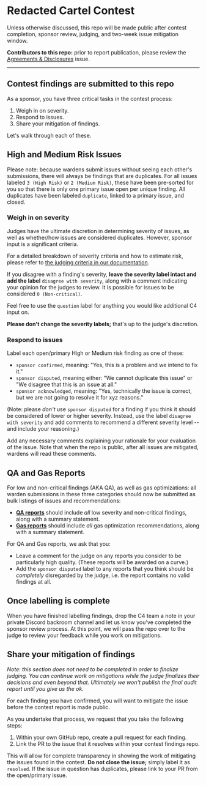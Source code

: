 # Redacted Cartel Contest

Unless otherwise discussed, this repo will be made public after contest completion, sponsor review, judging, and two-week issue mitigation window.

**Contributors to this repo:** prior to report publication, please review the [Agreements & Disclosures](https://github.com/code-423n4/2022-11-redactedcartel-findings/issues/1) issue.

---

## Contest findings are submitted to this repo

As a sponsor, you have three critical tasks in the contest process:

1. Weigh in on severity.
2. Respond to issues.
3. Share your mitigation of findings.

Let's walk through each of these.

## High and Medium Risk Issues

Please note: because wardens submit issues without seeing each other's submissions, there will always be findings that are duplicates. For all issues labeled `3 (High Risk)` or `2 (Medium Risk)`, these have been pre-sorted for you so that there is only one primary issue open per unique finding. All duplicates have been labeled `duplicate`, linked to a primary issue, and closed.

### Weigh in on severity 

Judges have the ultimate discretion in determining severity of issues, as well as whether/how issues are considered duplicates. However, sponsor input is a significant criteria.

For a detailed breakdown of severity criteria and how to estimate risk, please refer to [the judging criteria in our documentation](https://docs.code4rena.com/roles/wardens/judging-criteria#estimating-risk-tl-dr).

If you disagree with a finding's severity, **leave the severity label intact and add the label** `disagree with severity`, along with a comment indicating your opinion for the judges to review. It is possible for issues to be considered `0 (Non-critical)`.

Feel free to use the `question` label for anything you would like additional C4 input on.

**Please don't change the severity labels;** that's up to the judge's discretion. 

### Respond to issues

Label each open/primary High or Medium risk finding as one of these:

- `sponsor confirmed`, meaning: "Yes, this is a problem and we intend to fix it."
- `sponsor disputed`, meaning either: "We cannot duplicate this issue" or "We disagree that this is an issue at all."
- `sponsor acknowledged`, meaning: "Yes, technically the issue is correct, but we are not going to resolve it for xyz reasons."

(Note: please *don't* use `sponsor disputed` for a finding if you think it should be considered of lower or higher severity. Instead, use the label `disagree with severity` and add comments to recommend a different severity level -- and include your reasoning.)

Add any necessary comments explaining your rationale for your evaluation of the issue. Note that when the repo is public, after all issues are mitigated, wardens will read these comments.

## QA and Gas Reports

For low and non-critical findings (AKA QA), as well as gas optimizations: all warden submissions in these three categories should now be submitted as bulk listings of issues and recommendations: 

- **[QA reports](https://docs.code4rena.com/roles/wardens/judging-criteria#qa-reports-low-non-critical)** should include *all* low severity and non-critical findings, along with a summary statement.
- **[Gas reports](https://docs.code4rena.com/roles/wardens/judging-criteria#gas-reports)** should include *all* gas optimization recommendations, along with a summary statement. 

For QA and Gas reports, we ask that you: 

- Leave a comment for the judge on any reports you consider to be particularly high quality. (These reports will be awarded on a curve.)
- Add the `sponsor disputed` label to any reports that you think should be *completely* disregarded by the judge, i.e. the report contains no valid findings at all.

## Once labelling is complete

When you have finished labelling findings, drop the C4 team a note in your private Discord backroom channel and let us know you've completed the sponsor review process. At this point, we will pass the repo over to the judge to review your feedback while you work on mitigations.  

## Share your mitigation of findings

*Note: this section does not need to be completed in order to finalize judging. You can continue work on mitigations while the judge finalizes their decisions and even beyond that. Ultimately we won't publish the final audit report until you give us the ok.*

For each finding you have confirmed, you will want to mitigate the issue before the contest report is made public.

As you undertake that process, we request that you take the following steps:

1. Within your own GitHub repo, create a pull request for each finding.
2. Link the PR to the issue that it resolves within your contest findings repo.

This will allow for complete transparency in showing the work of mitigating the issues found in the contest. **Do not close the issue;** simply label it as `resolved`. If the issue in question has duplicates, please link to your PR from the open/primary issue.

